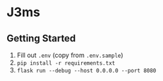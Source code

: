 # J3ms

## Getting Started

1. Fill out `.env` (copy from `.env.sample`)
2. `pip install -r requirements.txt`
3. `flask run --debug --host 0.0.0.0 --port 8080`
